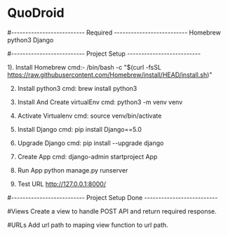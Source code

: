 # QuoDroid
#-------------------------- Required --------------------------
Homebrew
python3
Django


#-------------------------- Project Setup --------------------------

1).  Install Homebrew
cmd:- /bin/bash -c "$(curl -fsSL https://raw.githubusercontent.com/Homebrew/install/HEAD/install.sh)"

2) Install python3
cmd: brew install python3

3) Install And Create virtualEnv
cmd: python3 -m venv venv

4) Activate Virtualenv 
cmd: source venv/bin/activate

5) Install Django
cmd: pip install Django==5.0

6) Upgrade Django
cmd: pip install --upgrade django

7) Create App
cmd: django-admin startproject App

8) Run App
python manage.py runserver

9) Test URL
http://127.0.0.1:8000/

#-------------------------- Project Setup Done --------------------------

#Views
Create a view to handle POST API and return required response.

#URLs
Add url path to maping view function to url path.



